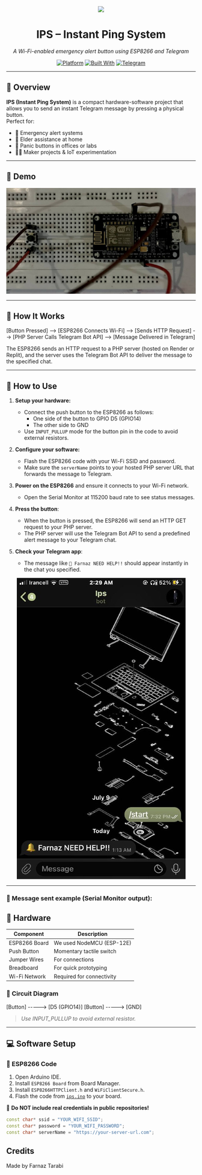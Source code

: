 <div align="center">

<img src="https://img.icons8.com/fluency/96/alarm.png" width="80" />

# IPS – Instant Ping System  
*A Wi-Fi-enabled emergency alert button using ESP8266 and Telegram*

[![Platform](https://img.shields.io/badge/platform-ESP8266-pink.svg)](#hardware)
[![Built With](https://img.shields.io/badge/built%20with-C++-informational)](https://www.arduino.cc/)
[![Telegram](https://img.shields.io/badge/telegram-bot-blue)](https://telegram.org/)

</div>

---

## 📖 Overview

**IPS (Instant Ping System)** is a compact hardware-software project that allows you to send an instant Telegram message by pressing a physical button.  
Perfect for:

- 🔴 Emergency alert systems  
- 🧓 Elder assistance at home  
- 🏢 Panic buttons in offices or labs  
- 👨‍🔧 Maker projects & IoT experimentation

---

## 📸 Demo

<p align="center">
  <img src="ips_pic.jpg">
</p>

---

## 📡 How It Works


[Button Pressed] --> [ESP8266 Connects Wi-Fi] --> [Sends HTTP Request] --> [PHP Server Calls Telegram Bot API] --> [Message Delivered in Telegram]


The ESP8266 sends an HTTP request to a PHP server (hosted on Render or Replit), and the server uses the Telegram Bot API to deliver the message to the specified chat.

---

## 🚀 How to Use

1. **Setup your hardware:**
   - Connect the push button to the ESP8266 as follows:  
     - One side of the button to GPIO D5 (GPIO14)  
     - The other side to GND  
   - Use `INPUT_PULLUP` mode for the button pin in the code to avoid external resistors.

2. **Configure your software:**
   - Flash the ESP8266 code with your Wi-Fi SSID and password.  
   - Make sure the `serverName` points to your hosted PHP server URL that forwards the message to Telegram.

3. **Power on the ESP8266** and ensure it connects to your Wi-Fi network.  
   - Open the Serial Monitor at 115200 baud rate to see status messages.

4. **Press the button**:  
   - When the button is pressed, the ESP8266 will send an HTTP GET request to your PHP server.  
   - The PHP server will use the Telegram Bot API to send a predefined alert message to your Telegram chat.

5. **Check your Telegram app**:  
   - The message like `🔔 Farnaz NEED HELP!!` should appear instantly in the chat you specified.
<p align="center">
  <img src="mes.jpg">
</p>

---

### 🔔 Message sent example (Serial Monitor output):


## 🔧 Hardware

| Component       | Description                  |
|----------------|------------------------------|
| ESP8266 Board  | We used NodeMCU (ESP-12E)     |
| Push Button    | Momentary tactile switch      |
| Jumper Wires   | For connections               |
| Breadboard     | For quick prototyping         |
| Wi-Fi Network  | Required for connectivity     |

### 🔌 Circuit Diagram

[Button] -----> [D5 (GPIO14)]
[Button] -----> [GND]

> *Use INPUT_PULLUP to avoid external resistor.*

---

## 💻 Software Setup

### 🧠 ESP8266 Code

1. Open Arduino IDE.
2. Install `ESP8266 Board` from Board Manager.
3. Install `ESP8266HTTPClient.h` and `WiFiClientSecure.h`.
4. Flash the code from [`ips.ino`](ips.ino) to your board.

🛑 **Do NOT include real credentials in public repositories!**

```cpp
const char* ssid = "YOUR_WIFI_SSID";
const char* password = "YOUR_WIFI_PASSWORD";
const char* serverName = "https://your-server-url.com";
```

## Credits

Made by Farnaz Tarabi
